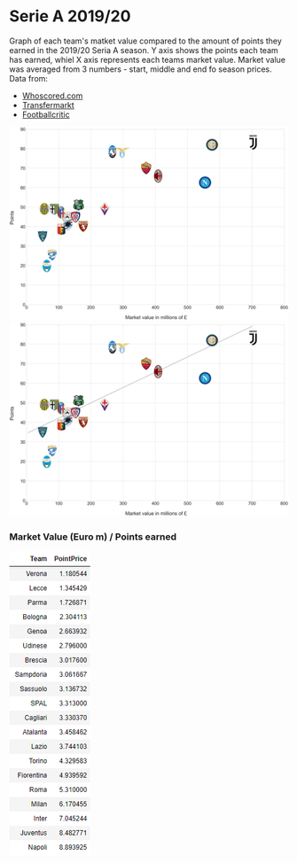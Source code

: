 # Serie A 2019/20
Graph of each team's matket value compared to the amount of points they earned in the 2019/20 Seria A season.
Y axis shows the points each team has earned, whiel X axis represents each teams market value.
Market value was averaged from 3 numbers - start, middle and end fo season prices.  Data from:
- [Whoscored.com](https://www.whoscored.com/Regions/108/Tournaments/5/Seasons/7928/Stages/17835/TeamStatistics/Italy-Serie-A-2019-2020)
- [Transfermarkt](https://www.transfermarkt.co.uk/serie-a/marktwerteverein/wettbewerb/IT1/plus/?stichtag=2020-09-01)
- [Footballcritic](https://www.footballcritic.com/serie-a/season-2019-2020/8/22436)

![](graph.png)
![](graph-with-line.png)

### Market Value (Euro m) / Points earned
![](pointprice.png)
